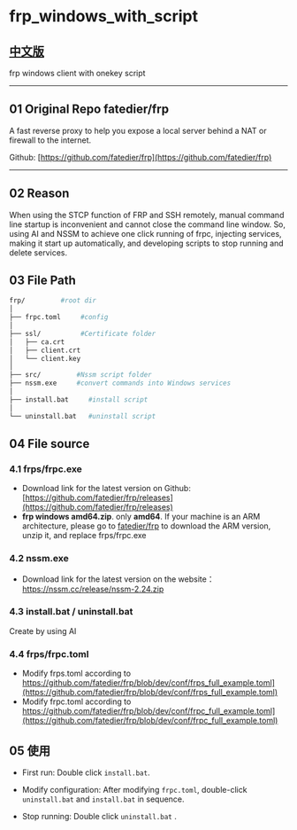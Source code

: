 # frp_windows_with_script

## [中文版](https://github.com/Vekixx/frp_windows_with_script/blob/main/README.md)

frp windows client with onekey script

---
## 01 Original Repo fatedier/frp
A fast reverse proxy to help you expose a local server behind a NAT or firewall to the internet. 

Github: [https://github.com/fatedier/frp](https://github.com/fatedier/frp)

---
## 02 Reason

When using the STCP function of FRP and SSH remotely, manual command line startup is inconvenient and cannot close the command line window. So, using AI and NSSM to achieve one click running of frpc, injecting services, making it start up automatically, and developing scripts to stop running and delete services.

## 03 File Path

```bash
frp/         #root dir          
│
├── frpc.toml     #config
│
├── ssl/          #Certificate folder
│   ├── ca.crt
│   ├── client.crt
│   └── client.key
│
├── src/         #Nssm script folder
├── nssm.exe     #convert commands into Windows services
│ 
├── install.bat     #install script
│
└── uninstall.bat   #uninstall script
```

## 04 File source

### 4.1 frps/frpc.exe

- Download link for the latest version on Github: [https://github.com/fatedier/frp/releases](https://github.com/fatedier/frp/releases)  
- **frp windows amd64.zip**. only **amd64**.  If your machine is an ARM architecture, please go to [fatedier/frp](https://github.com/fatedier/frp/releases) to download the ARM version, unzip it, and replace frps/frpc.exe

### 4.2 nssm.exe

- Download link for the latest version on the website：https://nssm.cc/release/nssm-2.24.zip

### 4.3 install.bat / uninstall.bat

Create by using AI

### 4.4 frps/frpc.toml

- Modify frps.toml according to https://github.com/fatedier/frp/blob/dev/conf/frps_full_example.toml](https://github.com/fatedier/frp/blob/dev/conf/frps_full_example.toml)
- Modify frpc.toml according to https://github.com/fatedier/frp/blob/dev/conf/frpc_full_example.toml](https://github.com/fatedier/frp/blob/dev/conf/frpc_full_example.toml)


## 05 使用

- First run: Double click `install.bat`.

- Modify configuration: After modifying `frpc.toml`, double-click `uninstall.bat` and `install.bat` in sequence.
- Stop running: Double click `uninstall.bat` .
